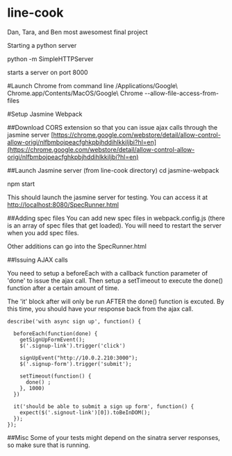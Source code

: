 # line-cook
Dan, Tara, and Ben most awesomest final project

Starting a python server

python -m SimpleHTTPServer

starts a server on port 8000

#Launch Chrome from command line
/Applications/Google\ Chrome.app/Contents/MacOS/Google\ Chrome --allow-file-access-from-files

#Setup Jasmine Webpack

##Download CORS extension so that you can issue ajax calls through the jasmine server
[https://chrome.google.com/webstore/detail/allow-control-allow-origi/nlfbmbojpeacfghkpbjhddihlkkiljbi?hl=en](https://chrome.google.com/webstore/detail/allow-control-allow-origi/nlfbmbojpeacfghkpbjhddihlkkiljbi?hl=en)

##Launch Jasmine server
(from line-cook directory)
cd jasmine-webpack

npm start

This should launch the jasmine server for testing. You can access it at [http://localhost:8080/SpecRunner.html](http://localhost:8080/SpecRunner.html)

##Adding spec files
You can add new spec files in webpack.config.js (there is an array of spec files that get loaded). You will need to restart the server when you add spec files.

Other additions can go into the SpecRunner.html

##Issuing AJAX calls

You need to setup a beforeEach with a callback function parameter of 'done' to issue the ajax call.
Then setup a setTimeout to execute the done() function after a certain amount of time.

The 'it' block after will only be run AFTER the done() function is excuted. By this time, you should have your response back from the ajax call.

```
describe('with async sign up', function() {

  beforeEach(function(done) {
    getSignUpFormEvent();
    $('.signup-link').trigger('click')

    signUpEvent("http://10.0.2.210:3000");
    $('.signup-form').trigger('submit');

    setTimeout(function() { 
      done() ;
    }, 1000)
  })

  it('should be able to submit a sign up form', function() {
    expect($('.signout-link')[0]).toBeInDOM(); 
  });
});
```

##Misc
Some of your tests might depend on the sinatra server responses, so make sure that is running.